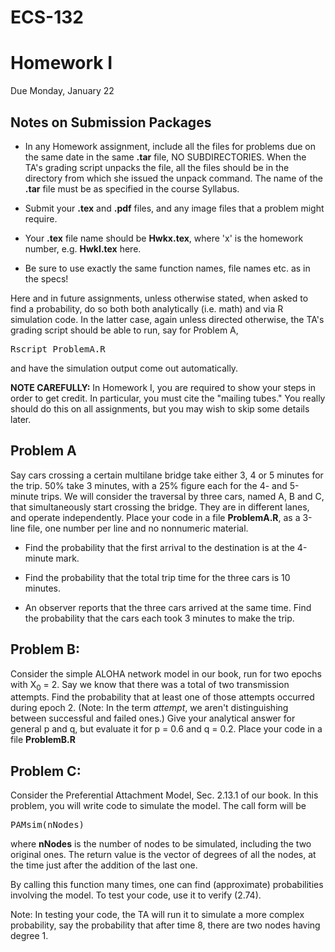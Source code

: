 # ECS-132
# Homework I

Due Monday, January 22

## Notes on Submission Packages

*   In any Homework assignment, include all the files for problems due on the same date in the same **.tar** file, NO SUBDIRECTORIES. When the TA's grading script unpacks the file, all the files should be in the directory from which she issued the unpack command. The name of the **.tar** file must be as specified in the course Syllabus.

*   Submit your **.tex** and **.pdf** files, and any image files that a problem might require.

*   Your **.tex** file name should be **Hwkx.tex**, where 'x' is the homework number, e.g. **HwkI.tex** here.

*   Be sure to use exactly the same function names, file names etc. as in the specs!

Here and in future assignments, unless otherwise stated, when asked to find a probability, do so both both analytically (i.e. math) and via R simulation code. In the latter case, again unless directed otherwise, the TA's grading script should be able to run, say for Problem A,

<pre>Rscript ProblemA.R
</pre>

and have the simulation output come out automatically.

**NOTE CAREFULLY:** In Homework I, you are required to show your steps in order to get credit. In particular, you must cite the "mailing tubes." You really should do this on all assignments, but you may wish to skip some details later.

## Problem A

Say cars crossing a certain multilane bridge take either 3, 4 or 5 minutes for the trip. 50% take 3 minutes, with a 25% figure each for the 4- and 5-minute trips. We will consider the traversal by three cars, named A, B and C, that simultaneously start crossing the bridge. They are in different lanes, and operate independently. Place your code in a file **ProblemA.R**, as a 3-line file, one number per line and no nonnumeric material.

*   Find the probability that the first arrival to the destination is at the 4-minute mark.

*   Find the probability that the total trip time for the three cars is 10 minutes.

*   An observer reports that the three cars arrived at the same time. Find the probability that the cars each took 3 minutes to make the trip.

## Problem B:

Consider the simple ALOHA network model in our book, run for two epochs with X<sub>0</sub> = 2\. Say we know that there was a total of two transmission attempts. Find the probability that at least one of those attempts occurred during epoch 2\. (Note: In the term _attempt_, we aren't distinguishing between successful and failed ones.) Give your analytical answer for general p and q, but evaluate it for p = 0.6 and q = 0.2. Place your code in a file **ProblemB.R**

## Problem C:

Consider the Preferential Attachment Model, Sec. 2.13.1 of our book. In this problem, you will write code to simulate the model. The call form will be

<pre>PAMsim(nNodes)
</pre>

where **nNodes** is the number of nodes to be simulated, including the two original ones. The return value is the vector of degrees of all the nodes, at the time just after the addition of the last one.

By calling this function many times, one can find (approximate) probabilities involving the model. To test your code, use it to verify (2.74).

Note: In testing your code, the TA will run it to simulate a more complex probability, say the probability that after time 8, there are two nodes having degree 1.